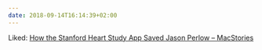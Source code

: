 ```yaml
---
date: 2018-09-14T16:14:39+02:00
---
```


Liked: [How the Stanford Heart Study App Saved Jason Perlow – MacStories](https://www.macstories.net/linked/how-the-stanford-heart-study-app-saved-jason-perlow/)
